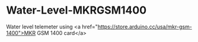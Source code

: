 # Water-Level-MKRGSM1400
Water level telemeter using &lt;a href="https://store.arduino.cc/usa/mkr-gsm-1400">MKR GSM 1400 card&lt;/a>
